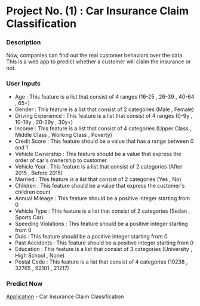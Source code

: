# Project No. (1) : Car Insurance Claim Classification

### Description
Now, companies can find out the real customer behaviors over the data.
This is a web app to predict whether a customer will claim the insurance or not.

### User Inputs
- Age : This feature is a list that consist of 4 ranges (16-25 , 26-39 , 40-64 , 65+)
- Gender : This feature is a list that consist of 2 categories (Male , Female)
- Driving Experience : This feature is a list that consist of 4 ranges (0-9y , 10-19y , 20-29y , 30y+)
- Income : This feature is a list that consist of 4 categories (Upper Class , Middle Class , Working Class , Poverty)
- Credit Score : This feature should be a value that has a range between 0 and 1
- Vehicle Ownership : This feature should be a value that express the order of car's ownership to customer
- Vehicle Year : This feature is a list that consist of 2 categories (After 2015 , Before 2015)
- Married : This feature is a list that consist of 2 categories (Yes , No)
- Children : This feature should be a value that express the customer's children count
- Annual Mileage : This feature should be a positive integer starting from 0
- Vehicle Type : This feature is a list that consist of 2 categories (Sedan , Sports Car)
- Speeding Violations : This feature should be a positive integer starting from 0
- Duis : This feature should be a positive integer starting from 0
- Past Accidents : This feature should be a positive integer starting from 0
- Education : This feature is a list that consist of 3 categories (University , High School , None)
- Postal Code : This feature is a list that consist of 4 categories (10238 , 32765 , 92101 , 21217)

### Predict Now
[Application](https://mohammedhmalawyscientist-car-insurance-claim-classif-app-4kc8pn.streamlit.app/) - Car Insurance Claim Classification
